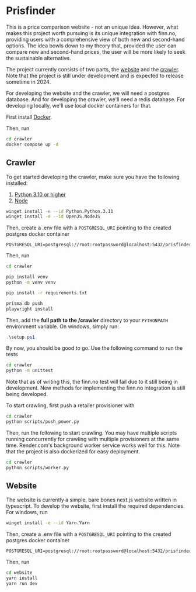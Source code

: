 # Prisfinder

This is a price comparison website - not an unique idea. However, what makes this project worth pursuing is its unique integration with finn.no, providing users with a comprehensive view of both new and second-hand options. The idea bowls down to my theory that, provided the user can compare new and second-hand prices, the user will be more likely to seek the sustainable alternative.

The project currently consists of two parts, the [website](#website) and the [crawler](#crawler). Note that the project is still under development and is expected to release sometime in 2024.

For developing the website and the crawler, we will need a postgres database. And for developing the crawler, we'll need a redis database. For developing locally, we'll use local docker containers for that.

First install [Docker](https://www.docker.com/products/docker-desktop/).

Then, run

```bash
cd crawler
docker compose up -d
```

## Crawler

To get started developing the crawler, make sure you have the following installed:

1. [Python 3.10 or higher](https://www.python.org/downloads/)
2. [Node](https://nodejs.org/en/download)

```Bash
winget install -e --id Python.Python.3.11
winget install -e --id OpenJS.NodeJS
```

Then, create a .env file with a `POSTGRESQL_URI` pointing to the created postgres docker container

```
POSTGRESQL_URI=postgresql://root:rootpassword@localhost:5432/prisfinder
```

Then, run

```Bash
cd crawler

pip install venv
python -m venv venv

pip install -r requirements.txt

prisma db push
playwright install
```

Then, add the **full path to the /crawler** directory to your `PYTHONPATH` environment variable. On windows, simply run:

```PowerShell
.\setup.ps1
```

By now, you should be good to go. Use the following command to run the tests

```Bash
cd crawler
python -m unittest
```

Note that as of writing this, the finn.no test will fail due to it still being in development. New methods for implementing the finn.no integration is still being developed.

To start crawling, first push a retailer provisioner with

```Bash
cd crawler
python scripts/push_power.py
```

Then, run the following to start crawling. You may have multiple scripts running concurrently for crawling with multiple provisioners at the same time. Render.com's background worker service works well for this. Note that the project is also dockerized for easy deployment.

```Bash
cd crawler
python scripts/worker.py
```

## Website

The website is currently a simple, bare bones next.js website written in typescript. To develop the website, first install the required dependencies. For windows, run

```bash
winget install -e --id Yarn.Yarn
```

Then, create a .env file with a `POSTGRESQL_URI` pointing to the created postgres docker container

```
POSTGRESQL_URI=postgresql://root:rootpassword@localhost:5432/prisfinder
```

Then, run

```bash
cd website
yarn install
yarn run dev
```
